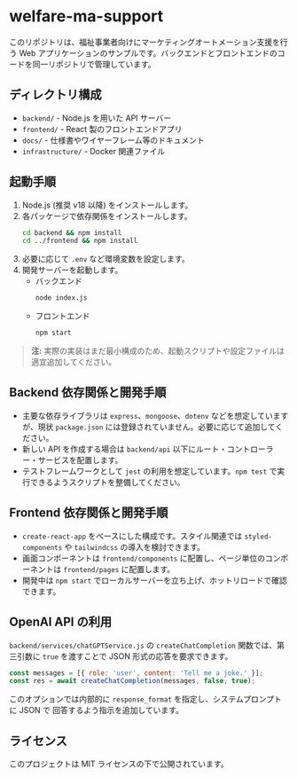 # welfare-ma-support

このリポジトリは、福祉事業者向けにマーケティングオートメーション支援を行う Web アプリケーションのサンプルです。バックエンドとフロントエンドのコードを同一リポジトリで管理しています。

## ディレクトリ構成

- `backend/` - Node.js を用いた API サーバー
- `frontend/` - React 製のフロントエンドアプリ
- `docs/` - 仕様書やワイヤーフレーム等のドキュメント
- `infrastructure/` - Docker 関連ファイル

## 起動手順

1. Node.js (推奨 v18 以降) をインストールします。
2. 各パッケージで依存関係をインストールします。
   ```bash
   cd backend && npm install
   cd ../frontend && npm install
   ```
3. 必要に応じて `.env` など環境変数を設定します。
4. 開発サーバーを起動します。
   - バックエンド
     ```bash
     node index.js
     ```
   - フロントエンド
     ```bash
     npm start
     ```

> **注:** 実際の実装はまだ最小構成のため、起動スクリプトや設定ファイルは適宜追加してください。

## Backend 依存関係と開発手順

- 主要な依存ライブラリは `express`、`mongoose`、`dotenv` などを想定していますが、現状 `package.json` には登録されていません。必要に応じて追加してください。
- 新しい API を作成する場合は `backend/api` 以下にルート・コントローラー・サービスを配置します。
- テストフレームワークとして `jest` の利用を想定しています。`npm test` で実行できるようスクリプトを整備してください。

## Frontend 依存関係と開発手順

- `create-react-app` をベースにした構成です。スタイル関連では `styled-components` や `tailwindcss` の導入を検討できます。
- 画面コンポーネントは `frontend/components` に配置し、ページ単位のコンポーネントは `frontend/pages` に配置します。
- 開発中は `npm start` でローカルサーバーを立ち上げ、ホットリロードで確認できます。

## OpenAI API の利用

`backend/services/chatGPTService.js` の `createChatCompletion` 関数では、第三引数に
`true` を渡すことで JSON 形式の応答を要求できます。

```javascript
const messages = [{ role: 'user', content: 'Tell me a joke.' }];
const res = await createChatCompletion(messages, false, true);
```

このオプションでは内部的に `response_format` を指定し、システムプロンプトに JSON で
回答するよう指示を追加しています。

## ライセンス

このプロジェクトは MIT ライセンスの下で公開されています。
